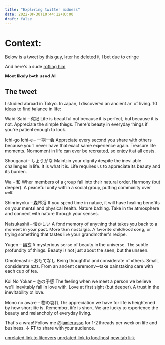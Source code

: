 ```yaml
---
title: "Exploring twitter madness"
date: 2022-08-30T10:44:12+03:00
draft: false
---
```


# Context:

Below is a tweet by [this guy](https://twitter.com/jamierusso), later he deleted it, I bet due to cringe

And here's a dude [rofling him](https://twitter.com/Noahpinion/status/1563068360773881856?s=20&t=fa4zGGPHjzJ0lgmsMAMNlA)

__Most likely both used AI__

## The tweet

I studied abroad in Tokyo. In Japan, I discovered an ancient art of living. 10 ideas to find balance in life:

Wabi-Sabi – 侘寂 Life is beautiful not because it is perfect, but because it is not. Appreciate the simple things. There's beauty in everyday things if you're patient enough to look.

Ichi-go Ichi-e – 一期一会 Appreciate every second you share with others because you'll never have that exact same experience again. Treasure life moments. No moment in life can ever be recreated, so enjoy it at all costs.

Shouganai – しょうがな Maintain your dignity despite the inevitable challenges in life. It is what it is. Life requires us to appreciate its beauty and its burden.

Wa – 和 When members of a group fall into their natural order. Harmony (but deeper). A peaceful unity within a social group, putting community over self.

Shinrinyoku – 森林浴 If you spend time in nature, it will have healing benefits on your mental and physical health. Nature bathing. Take in the atmosphere and connect with nature through your senses.

Natsukashii – 懐かしい A fond memory of anything that takes you back to a moment in your past. More than nostalgia. A favorite childhood song, or trying something that tastes like your grandmother's recipe.

Yūgen – 幽玄 A mysterious sense of beauty in the universe. The subtle profundity of things. Beauty is not just about the seen, but the unseen.

Omotenashi – おもてなし Being thoughtful and considerate of others. Small, considerate acts. From an ancient ceremony—take painstaking care with each cup of tea.

Koi No Yokan – 恋の予感 The feeling when we meet a person we believe we'll inevitably fall in love with. Love at first sight (but deeper). A trust in the inevitability of love.

Mono no aware – 物の哀れ The appreciation we have for life is heightened by how short life is. Remember, life is short. We are lucky to experience the beauty and melancholy of everyday living.

That's a wrap! Follow me [@jamierusso](https://twitter.com/jamierusso) for 1-2 threads per week on life and business. ↓ RT to share with your audience.

[unrelated link to litcovers](https://litcovers.com/en/users/register)
[unrelated link to localhost](http://localhost:4000/en/users/register)
<a href="http://localhost:4000/en/users/register" target="_blank">new tab link</a>

